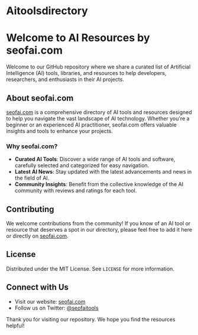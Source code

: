 # Aitoolsdirectory
# Welcome to AI Resources by seofai.com

Welcome to our GitHub repository where we share a curated list of Artificial Intelligence (AI) tools, libraries, and resources to help developers, researchers, and enthusiasts in their AI projects.

## About seofai.com

[seofai.com](https://seofai.com) is a comprehensive directory of AI tools and resources designed to help you navigate the vast landscape of AI technology. Whether you're a beginner or an experienced AI practitioner, seofai.com offers valuable insights and tools to enhance your projects.

### Why seofai.com?

- **Curated AI Tools**: Discover a wide range of AI tools and software, carefully selected and categorized for easy navigation.
- **Latest AI News**: Stay updated with the latest advancements and news in the field of AI.
- **Community Insights**: Benefit from the collective knowledge of the AI community with reviews and ratings for each tool.

## Contributing

We welcome contributions from the community! If you know of an AI tool or resource that deserves a spot in our directory, please feel free to add it here or directly on [seofai.com](https://seofai.com).

## License

Distributed under the MIT License. See `LICENSE` for more information.

## Connect with Us

- Visit our website: [seofai.com](https://seofai.com)
- Follow us on Twitter: [@seofaitools](#)

Thank you for visiting our repository. We hope you find the resources helpful!
